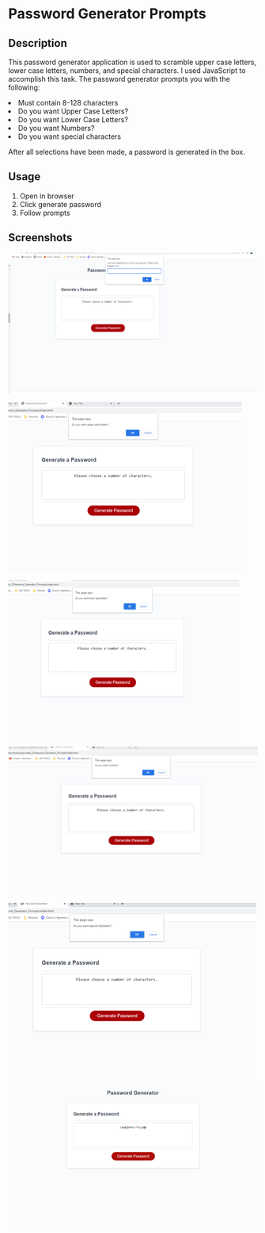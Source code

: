 # Password Generator Prompts

## Description

This password generator application is used to scramble upper case letters, lower case letters, numbers, and special characters. I used JavaScript to accomplish this task. The password generator prompts you with the following:

<li> Must contain 8-128 characters </li>
<li> Do you want Upper Case Letters? </li>
<li> Do you want Lower Case Letters? </li>
<li> Do you want Numbers? </li>
<li> Do you want special characters </li>

After all selections have been made, a password is generated in the box.

## Usage

1. Open in browser
2. Click generate password
3. Follow prompts

## Screenshots

![How Many Characters.](./assets/images/password_generator_screenshot_how_many_characters.png)

![Upper Case Prompt.](./assets/images/password_generator_screenshot_uppercase_prompt.png)

![Lower Case Prompt.](./assets/images/password_generator_screenshot_lowercase_prompt.png)

![Number Prompt.](./assets/images/password_generator_screenshot_num_prompt.png)

![Special Character Prompt.](./assets/images/password_generator_screenshot_special_char_prompt.png)

![Generated Password.](./assets/images/generated_password.png)
